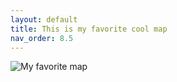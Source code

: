```yaml
---
layout: default
title: This is my favorite cool map
nav_order: 8.5
---
```



![My favorite map](img/fav-map.png)
